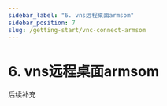 ```yaml
---
sidebar_label: "6. vns远程桌面armsom"
sidebar_position: 7
slug: /getting-start/vnc-connect-armsom
---
```


# 6. vns远程桌面armsom
后续补充